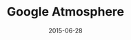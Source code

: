 ---
layout: site
title: "Google Atmosphere"
date: 2015-06-28
categories: [google]
version: 1.5.6
major: 1
minor: 5
patch: 6
slug: google-atmosphere
link: https://atmosphere.withgoogle.com
submitter: lpolepeddi
permalink: /sites/:slug
---